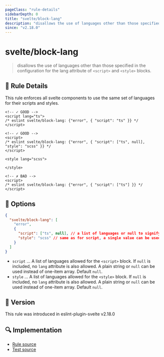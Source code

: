 ```yaml
---
pageClass: "rule-details"
sidebarDepth: 0
title: "svelte/block-lang"
description: "disallows the use of languages other than those specified in the configuration for the lang attribute of `<script>` and `<style>` blocks."
since: "v2.18.0"
---
```


# svelte/block-lang

> disallows the use of languages other than those specified in the configuration for the lang attribute of `<script>` and `<style>` blocks.

## :book: Rule Details

This rule enforces all svelte components to use the same set of languages for their scripts and styles.

<ESLintCodeBlock>

<!--eslint-skip-->

```svelte
<!-- ✓ GOOD -->
<script lang="ts">
/* eslint svelte/block-lang: {"error", { "script": "ts" }} */
</script>
```

</ESLintCodeBlock>

<ESLintCodeBlock>

<!--eslint-skip-->

```svelte
<!-- ✓ GOOD -->
<script>
/* eslint svelte/block-lang: {"error", { "script": ["ts", null], "style": "scss" }} */
</script>

<style lang="scss">

</style>
```

</ESLintCodeBlock>

<ESLintCodeBlock>

<!--eslint-skip-->

```svelte
<!-- ✗ BAD -->
<script>
/* eslint svelte/block-lang: {"error", { "script": ["ts"] }} */
</script>
```

</ESLintCodeBlock>

## :wrench: Options

```json
{
  "svelte/block-lang": [
    "error",
    {
      "script": ["ts", null], // a list of languages or null to signify no language specified
      "style": "scss" // same as for script, a single value can be used instead of an array.
    }
  ]
}
```

- `script` ... A list of languages allowed for the `<script>` block. If `null` is included, no `lang` attribute is also allowed. A plain string or `null` can be used instead of one-item array. Default `null`.
- `style` ... A list of languages allowed for the `<style>` block. If `null` is included, no `lang` attribute is also allowed. A plain string or `null` can be used instead of one-item array. Default `null`.

## :rocket: Version

This rule was introduced in eslint-plugin-svelte v2.18.0

## :mag: Implementation

- [Rule source](https://github.com/ota-meshi/eslint-plugin-svelte/blob/main/src/rules/block-lang.ts)
- [Test source](https://github.com/ota-meshi/eslint-plugin-svelte/blob/main/tests/src/rules/block-lang.ts)
